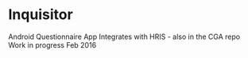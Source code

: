 # Inquisitor
Android Questionnaire App
Integrates with HRIS - also in the CGA repo
Work in progress Feb 2016
